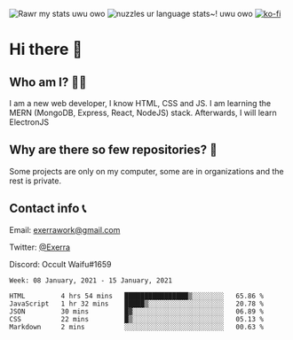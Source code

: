 ![Rawr my stats uwu owo](https://github-readme-stats.vercel.app/api?username=Exerra&show_icons=true&theme=buefy)
![nuzzles ur language stats~! uwu owo](https://github-readme-stats.vercel.app/api/top-langs/?username=Exerra&layout=compact)
[![ko-fi](https://www.ko-fi.com/img/githubbutton_sm.svg)](https://ko-fi.com/X8X130H96)
# Hi there 👋
## Who am I? 🙋‍♀️
I am a new web developer, I know HTML, CSS and JS. I am learning the MERN (MongoDB, Express, React, NodeJS) stack. Afterwards, I will learn ElectronJS
## Why are there so few repositories? 🤔
Some projects are only on my computer, some are in organizations and the rest is private.
## Contact info 📞
Email: [exerrawork@gmail.com](mailto:exerrawork@gmail.com)

Twitter: [@Exerra](https://twitter.com/exerra)

Discord: Occult Waifu#1659

<!--START_SECTION:waka-->
```text
Week: 08 January, 2021 - 15 January, 2021

HTML         4 hrs 54 mins   ████████████████▒░░░░░░░░   65.86 % 
JavaScript   1 hr 32 mins    █████▒░░░░░░░░░░░░░░░░░░░   20.78 % 
JSON         30 mins         █▓░░░░░░░░░░░░░░░░░░░░░░░   06.89 % 
CSS          22 mins         █▒░░░░░░░░░░░░░░░░░░░░░░░   05.13 % 
Markdown     2 mins          ░░░░░░░░░░░░░░░░░░░░░░░░░   00.63 % 
```
<!--END_SECTION:waka-->
